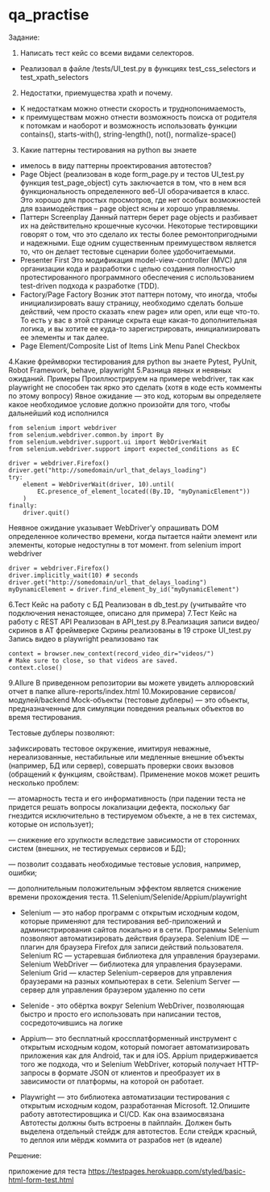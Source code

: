 # qa_practise

Задание:
1. Написать тест кейс со всеми видами селекторов.

- Реализовал в файле /tests/UI_test.py в функциях test_css_selectors и test_xpath_selectors
2. Недостатки, приемущества xpath и почему.

- К недостаткам можно отнести скорость и труднопонимаемость, 
- к преимуществам можно отнести возможность 
поиска от родителя к потомкам и наоборот и возможность использовать функции contains(), starts-with(), string-length(), not(), normalize-space() 
3. Какие паттерны тестирования на python вы знаете
- имелось в виду паттерны проектирования автотестов? 
- Page Object (реализован в коде form_page.py и тестов UI_test.py функция test_page_object)
 суть заключается в том, что в нем вся функциональность определенного веб-UI оборачивается в класс. Это хорошо для простых просмотров, где нет особых возможностей для взаимодействия – page object ясны и хорошо управляемы.
- Паттерн Screenplay
 Данный паттерн берет page objects и разбивает их на действительно крошечные кусочки. Некоторые тестировщики говорят о том, что это сделало их тесты более ремонтопригодными и надежными.
Еще одним существенным преимуществом является то, что он делает тестовые сценарии более удобочитаемыми.
- Presenter First
Это модификация model-view-controller (MVC) для организации кода и разработки с целью создания полностью протестированного программного обеспечения с использованием test-driven подхода к разработке (TDD).
- Factory/Page Factory
Возник этот паттерн потому, что иногда, чтобы инициализировать вашу страницу, необходимо сделать больше действий, чем просто сказать «new page» или open, или еще что-то. То есть у вас в этой странице скрыта еще какая-то дополнительная логика, и вы хотите ее куда-то зарегистрировать, инициализировать ее элементы и так далее.
- Page Element/Composite List of Items Link Menu Panel Checkbox

4.Какие фреймворки тестирования для python вы знаете
Pytest, PyUnit, Robot Framework, behave, playwright
5.Разница явных и неявных ожиданий. Примеры
Проиллюстрируем на примере webdriver, так как playwright не способен так ярко это сделать (хотя в коде есть комменты по этому вопросу)
Явное ожидание — это код, которым вы определяете какое необходимое условие должно произойти для того, чтобы дальнейший код исполнился
```
from selenium import webdriver
from selenium.webdriver.common.by import By
from selenium.webdriver.support.ui import WebDriverWait
from selenium.webdriver.support import expected_conditions as EC

driver = webdriver.Firefox()
driver.get("http://somedomain/url_that_delays_loading")
try:
    element = WebDriverWait(driver, 10).until(
        EC.presence_of_element_located((By.ID, "myDynamicElement"))
    )
finally:
    driver.quit()
```
Неявное ожидание указывает WebDriver'у опрашивать DOM определенное количество времени, когда пытается найти элемент или элементы, которые недоступны в тот момент.
from selenium import webdriver

```
driver = webdriver.Firefox()
driver.implicitly_wait(10) # seconds
driver.get("http://somedomain/url_that_delays_loading")
myDynamicElement = driver.find_element_by_id("myDynamicElement")
```
6.Тест Кейс на работу с БД
Реализован в db_test.py (учитывайте что подключения ненастоящее, описано для примера)
7.Тест Кейс на работу с REST API
Реализован в API_test.py
8.Реализация записи видео/скринов в АТ фреймверке
Скрины реализованы в 19 строке UI_test.py
Запись видео в playwright реализовано так
```
context = browser.new_context(record_video_dir="videos/")
# Make sure to close, so that videos are saved.
context.close()
```
9.Allure
В приведенном репозитории вы можете увидеть аллюровский отчет в папке allure-reports/index.html
10.Мокирование сервисов/модулей/backend
Mock-объекты (тестовые дублеры) — это объекты, предназначенные для симуляции поведения реальных объектов во время тестирования.

Тестовые дублеры позволяют:

зафиксировать тестовое окружение, имитируя неважные, нереализованные, нестабильные или медленные внешние объекты (например, БД или сервер),
совершать проверки своих вызовов (обращений к функциям, свойствам).
Применение моков может решить несколько проблем:

— атомарность теста и его информативность (при падении теста не придется решать вопросы локализации дефекта, поскольку баг гнездится исключительно в тестируемом объекте, а не в тех системах, которые он использует);

— снижение его хрупкости вследствие зависимости от сторонних систем (внешних, не тестируемых сервисов и БД);

— позволит создавать необходимые тестовые условия, например, ошибки;

— дополнительным положительным эффектом является снижение времени прохождения теста.
11.Selenium/Selenide/Appium/playwright
- Selenium — это набор программ с открытым исходным кодом, которые применяют для тестирования веб-приложений и администрирования сайтов локально и в сети. Программы Selenium позволяют автоматизировать действия браузера. 
Selenium IDE — плагин для браузера Firefoх для записи действий пользователя.
Selenium RC — устаревшая библиотека для управления браузерами.
Selenium WebDriver — библиотека для управления браузерами.
Selenium Grid — кластер Selenium-серверов для управления браузерами на разных компьютерах в сети.
Selenium Server — сервер для управления браузером удаленно по сети

- Selenide - это обёртка вокруг Selenium WebDriver, позволяющая быстро и просто его использовать при написании тестов, сосредоточившись на логике
- Appium— это бесплатный кроссплатформенный инструмент с открытым исходным кодом, который помогает автоматизировать приложения как для Android, так и для iOS. Appium придерживается того же подхода, что и Selenium WebDriver, который получает HTTP-запросы в формате JSON от клиентов и преобразует их в зависимости от платформы, на которой он работает.
- Playwright — это библиотека автоматизации тестирования с открытым исходным кодом, разработанная Microsoft.
12.Опишите работу автотестировщика и CI/CD. Как она взаимосвязана
Автотесты должны быть встроены в пайплайн. Должен быть выделена отдельный стейдж для автотестов. Если стейдж красный, то деплоя или мёрдж коммита от разрабов нет (в идеале)

Решение:

приложение для теста
https://testpages.herokuapp.com/styled/basic-html-form-test.html